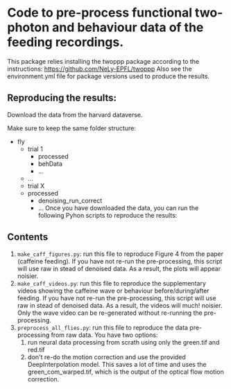 # Code to pre-process functional two-photon and behaviour data of the feeding recordings.

This package relies installing the twoppp package according to the instructions:
https://github.com/NeLy-EPFL/twoppp
Also see the environment.yml file for package versions used to produce the results.

## Reproducing the results:
Download the data from the harvard dataverse.

Make sure to keep the same folder structure:
- fly
    - trial 1
        - processed
        - behData
        - ...
    - ...
    - trial X
    - processed
        - denoising_run_correct
        - ...
Once you have downloaded the data, you can run the following Pyhon scripts to reproduce the results:

## Contents
1. ```make_caff_figures.py```: run this file to reproduce Figure 4 from the paper (caffeine feeding). If you have not re-run the pre-processing, this script will use raw in stead of denoised data. As a result, the plots will appear noisier.
2. ```make_caff_videos.py```: run this file to reproduce the supplementary videos showing the caffeine wave or behaviour before/during/after feeding. If you have not re-run the pre-processing, this script will use raw in stead of denoised data. As a result, the videos will much! noisier. Only the wave video can be re-generated without re-running the pre-processing.
3. ```preprocess_all_flies.py```: run this file to reproduce the data pre-processing from raw data. You have two options:
    1. run neural data processing from scrath using only the green.tif and red.tif
    2. don't re-do the motion correction and use the provided DeepInterpolation model. This saves a lot of time and uses the green_com_warped.tif, which is the output of the optical flow motion correction.


